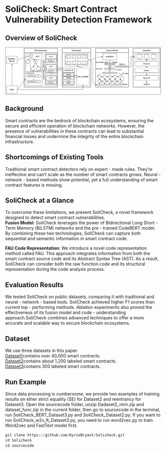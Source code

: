 # SoliCheck: Smart Contract Vulnerability Detection Framework
## Overview of SoliCheck
<img src="./model.png">

## Background

Smart contracts are the bedrock of blockchain ecosystems, ensuring the secure and efficient operation of blockchain networks. However, the presence of vulnerabilities in these contracts can lead to substantial financial losses and undermine the integrity of the entire blockchain infrastructure.

## Shortcomings of Existing Tools

Traditional smart contract detectors rely on expert - made rules. They’re ineffective and can’t scale as the number of smart contracts grows. Neural - network - based methods show potential, yet a full understanding of smart contract features is missing.

## SoliCheck at a Glance

To overcome these limitations, we present SoliCheck, a novel framework designed to detect smart contract vulnerabilities.<br>
**Fusion Model**: SoliCheck leverages the power of Bidirectional Long Short - Term Memory (BiLSTM) networks and the pre - trained CodeBERT model. By combining these two technologies, SoliCheck can capture both sequential and semantic information in smart contract code.

**FAU Code Representation**: We introduce a novel code representation method called FAU. This approach integrates information from both the smart contract source code and its Abstract Syntax Tree (AST). As a result, SoliCheck can consider both the raw function code and its structural representation during the code analysis process.

## Evaluation Results

We tested SoliCheck on public datasets, comparing it with traditional and neural - network - based tools. SoliCheck achieved higher F1 scores than current top - performing methods. Ablation experiments also proved the effectiveness of its fusion model and code - understanding approach.SoliCheck combines advanced techniques to offer a more accurate and scalable way to secure blockchain ecosystems.


## Dataset
We use three datasets in this paper. <br>
[Dataset1](https://github.com/Messi-Q/Smart-Contract-Dataset)contains over 40,000 smart contracts. <br>
[Dataset2](https://github.com/Messi-Q/Smart-Contract-Dataset)contains about 1,200 labeled smart contracts. <br>
[Dataset3](https://figshare.com/articles/software/scvhunter/24566893/1?file=43154218)contains 300 labeled smart contracts.

## Run Example
Since data processing is cumbersome, we provide two examples of training results on ether strict equality (SE) for Dataset2 and reentrancy for Dataset3. Open the sourcecode folder, unzip Dadaset2_mini.zip and dataset_func.zip in the current folder, then go to sourcecode in the terminal, run SoliCheck_BERT_Dataset3.py and SoliCheck_Dataset2.py. If you want to run SoliCheck_w2v_ft_Dataset3.py, you need to run word2vec.py to train Word2vec and FastText model first.
```python
git clone https://github.com/KyrieBryant/Solicheck.git
cd Solicheck
cd sourcecode

